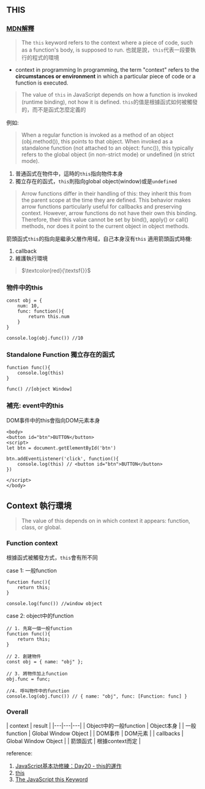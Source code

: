 ## THIS
### [MDN解釋](https://developer.mozilla.org/en-US/docs/Web/JavaScript/Reference/Operators/this)
> The `this` keyword refers to the context where a piece of code, such as a function's body, is supposed to run.
也就是說，`this`代表一段要執行的程式的環境

- context in programming
 In programming, the term "context" refers to the **circumstances or environment** in which a particular piece of code or a function is executed.

 > The value of `this` in JavaScript depends on how a function is invoked (runtime binding), not how it is defined.
 `this`的值是根據函式如何被觸發的，而不是函式怎麼定義的

例如:
> When a regular function is invoked as a method of an object (obj.method()), this points to that object. When invoked as a standalone function (not attached to an object: func()), this typically refers to the global object (in non-strict mode) or undefined (in strict mode). 
1. 普通函式在物件中，這時的`this`指向物件本身
2. 獨立存在的函式，`this`則指向global object(window)或是`undefined`

> Arrow functions differ in their handling of this: they inherit this from the parent scope at the time they are defined. This behavior makes arrow functions particularly useful for callbacks and preserving context. However, arrow functions do not have their own this binding. Therefore, their this value cannot be set by bind(), apply() or call() methods, nor does it point to the current object in object methods.

箭頭函式`this`的指向是繼承父層作用域，自己本身沒有`this`
適用箭頭函式時機:
1. callback
2. 維護執行環境



 > $\textcolor{red}{\textsf{}}$	

### 物件中的this
```
const obj = {
    num: 10,
    func: function(){
        return this.num
    }
}

console.log(obj.func()) //10
```

### Standalone Function 獨立存在的函式
```
function func(){
    console.log(this)
}

func() //[object Window]
```

### 補充: event中的this
DOM事件中的this會指向DOM元素本身

```
<body>
<button id="btn">BUTTON</button>
<script>
let btn = document.getElementById('btn')

btn.addEventListener('click', function(){
	console.log(this) // <button id="btn">BUTTON</button>
})

</script>
</body>
```

## Context 執行環境
> The value of this depends on in which context it appears: function, class, or global.

### Function context
根據函式被觸發方式，`this`會有所不同

case 1: 一般function
```
function func(){
    return this;
}

console.log(func()) //window object
```

case 2: object中的function
```
// 1. 先寫一個一般function
function func(){
    return this;
}

// 2. 創建物件
const obj = { name: "obj" };

// 3. 將物件加上function
obj.func = func;

//4. 呼叫物件中的function
console.log(obj.func()) // { name: "obj", func: [Function: func] }
```


### Overall
| context | result |
|---|---|---|
| Object中的一般function | Object本身 | 
| 一般function | Global Window Object | 
| DOM事件 | DOM元素 | 
| callbacks | Global Window Object | 
| 箭頭函式 | 根據context而定 | 






reference:
1. [JavaScript基本功修練：Day20 - this的運作](https://ithelp.ithome.com.tw/articles/10249601)
2. [this](https://developer.mozilla.org/en-US/docs/Web/JavaScript/Reference/Operators/this#examples)
3. [The JavaScript this Keyword](https://www.w3schools.com/js/js_this.asp)


